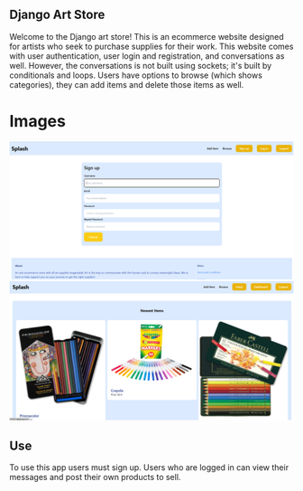## Django Art Store

Welcome to the Django art store! This is an ecommerce website designed for artists who seek to purchase supplies for their work. This website comes with user authentication, user login and registration, and conversations as well. However, the conversations is not built using sockets; it's built by conditionals and loops. 
Users have options to browse (which shows categories), they can add items and delete those items as well. 

# Images 
![signup page](signup.png) ![home page](homepage.png)

## Use 
To use this app users must sign up. Users who are logged in can view their messages and post their own products to sell. 
